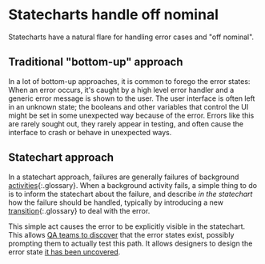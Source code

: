 # Statecharts handle off nominal

Statecharts have a natural flare for handling error cases and "off nominal".

## Traditional "bottom-up" approach

In a lot of bottom-up approaches, it is common to forego the error states: When an error occurs, it's caught by a high level error handler and a generic error message is shown to the user.  The user interface is often left in an unknown state; the booleans and other variables that control the UI might be set in some unexpected way because of the error.  Errors like this are rarely sought out, they rarely appear in testing, and often cause the interface to crash or behave in unexpected ways.

## Statechart approach

In a statechart approach, failures are generally failures of background [activities](glossary/activity.html){:.glossary}.  When a background activity fails, a simple thing to do is to inform the statechart about the failure, and describe _in the statechart_ how the failure should be handled, typically by introducing a new [transition](glossary/transition.html){:.glossary} to deal with the error.

This simple act causes the error to be explicitly visible in the statechart.  This allows [QA teams to discover](benefit-qa-exploration-tool.html) that the error states exist, possibly prompting them to actually test this path.  It allows designers to design the error state [it has been uncovered](benefit-all-states-explored.html).
